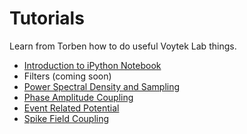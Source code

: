 Tutorials
=========

Learn from Torben how to do useful Voytek Lab things.


* [Introduction to iPython Notebook](http://nbviewer.ipython.org/github/voytekresearch/tutorials/blob/master/Introduction%20to%20iPython%20Notebook.ipynb) 
* Filters (coming soon)
* [Power Spectral Density and Sampling](http://nbviewer.ipython.org/github/voytekresearch/tutorials/blob/master/Power%20Spectral%20Density%20and%20Sampling%20Tutorial.ipynb) 
* [Phase Amplitude Coupling](http://nbviewer.ipython.org/github/voytekresearch/tutorials/blob/master/Phase%20Amplitude%20Coupling%20Tutorial.ipynb)
* [Event Related Potential](http://nbviewer.ipython.org/github/voytekresearch/tutorials/blob/master/Event%20Related%20Potential%20Tutorial.ipynb) 
* [Spike Field Coupling](http://nbviewer.ipython.org/github/voytekresearch/tutorials/blob/master/Spike%20Field%20Coupling%20Tutorial.ipynb) 